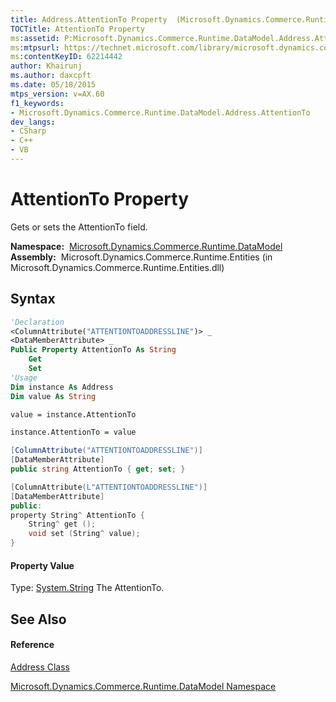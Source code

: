 ```yaml
---
title: Address.AttentionTo Property  (Microsoft.Dynamics.Commerce.Runtime.DataModel)
TOCTitle: AttentionTo Property
ms:assetid: P:Microsoft.Dynamics.Commerce.Runtime.DataModel.Address.AttentionTo
ms:mtpsurl: https://technet.microsoft.com/library/microsoft.dynamics.commerce.runtime.datamodel.address.attentionto(v=AX.60)
ms:contentKeyID: 62214442
author: Khairunj
ms.author: daxcpft
ms.date: 05/18/2015
mtps_version: v=AX.60
f1_keywords:
- Microsoft.Dynamics.Commerce.Runtime.DataModel.Address.AttentionTo
dev_langs:
- CSharp
- C++
- VB
---
```


# AttentionTo Property

Gets or sets the AttentionTo field.

**Namespace:**  [Microsoft.Dynamics.Commerce.Runtime.DataModel](microsoft-dynamics-commerce-runtime-datamodel-namespace.md)  
**Assembly:**  Microsoft.Dynamics.Commerce.Runtime.Entities (in Microsoft.Dynamics.Commerce.Runtime.Entities.dll)

## Syntax

``` vb
'Declaration
<ColumnAttribute("ATTENTIONTOADDRESSLINE")> _
<DataMemberAttribute> _
Public Property AttentionTo As String
    Get
    Set
'Usage
Dim instance As Address
Dim value As String

value = instance.AttentionTo

instance.AttentionTo = value
```

``` csharp
[ColumnAttribute("ATTENTIONTOADDRESSLINE")]
[DataMemberAttribute]
public string AttentionTo { get; set; }
```

``` c++
[ColumnAttribute(L"ATTENTIONTOADDRESSLINE")]
[DataMemberAttribute]
public:
property String^ AttentionTo {
    String^ get ();
    void set (String^ value);
}
```

#### Property Value

Type: [System.String](https://technet.microsoft.com/library/s1wwdcbf\(v=ax.60\))  
The AttentionTo.  

## See Also

#### Reference

[Address Class](address-class-microsoft-dynamics-commerce-runtime-datamodel.md)

[Microsoft.Dynamics.Commerce.Runtime.DataModel Namespace](microsoft-dynamics-commerce-runtime-datamodel-namespace.md)

